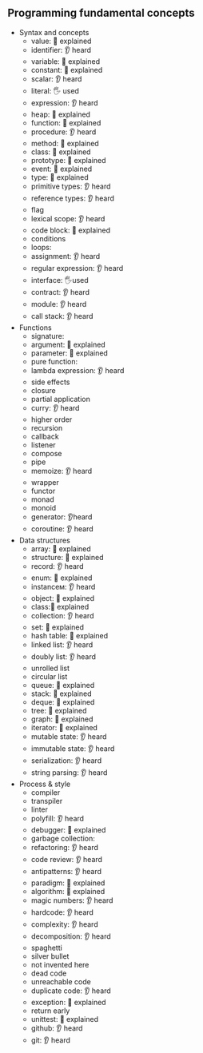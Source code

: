 ## Programming fundamental concepts
- Syntax and concepts
  - value: 🙋 explained
  - identifier: 👂 heard
  - variable: 🙋 explained
  - constant: 🙋 explained
  - scalar: 👂 heard
  - literal: 🖐️ used
  - expression: 👂 heard
  - heap: 🙋 explained
  - function: 🙋 explained
  - procedure: 👂 heard
  - method: 🙋 explained
  - class: 🙋 explained
  - prototype: 🙋 explained
  - event: 🙋 explained
  - type: 🙋 explained
  - primitive types: 👂 heard
  - reference types: 👂 heard
  - flag
  - lexical scope: 👂 heard
  - code block: 🙋 explained
  - conditions
  - loops:
  - assignment: 👂 heard
  - regular expression: 👂 heard
  - interface: 🖐️used
  - contract: 👂 heard
  - module: 👂 heard
  - call stack: 👂 heard
- Functions
  - signature:
  - argument: 🙋 explained
  - parameter: 🙋 explained
  - pure function: 
  - lambda expression: 👂 heard
  - side effects
  - closure
  - partial application 
  - curry: 👂 heard
  - higher order
  - recursion
  - callback
  - listener
  - compose
  - pipe
  - memoize: 👂 heard
  - wrapper
  - functor
  - monad
  - monoid
  - generator: 👂heard
  - coroutine: 👂 heard
- Data structures
  - array: 🙋 explained
  - structure: 🙋 explained
  - record: 👂 heard
  - enum: 🙋 explained
  - instanceм: 👂 heard
  - object: 🙋 explained
  - class:🙋 explained
  - collection: 👂 heard
  - set: 🙋 explained
  - hash table: 🙋 explained
  - linked list: 👂 heard
  - doubly list: 👂 heard
  - unrolled list
  - circular list
  - queue: 🙋 explained
  - stack: 🙋 explained
  - deque: 🙋 explained
  - tree: 🙋 explained
  - graph: 🙋 explained
  - iterator: 🙋 explained
  - mutable state: 👂 heard
  - immutable state: 👂 heard
  - serialization: 👂 heard
  - string parsing: 👂 heard
- Process & style
  - compiler
  - transpiler
  - linter
  - polyfill: 👂 heard
  - debugger: 🙋 explained
  - garbage collection: 
  - refactoring: 👂 heard
  - code review: 👂 heard
  - antipatterns: 👂 heard
  - paradigm: 🙋 explained
  - algorithm: 🙋 explained
  - magic numbers: 👂 heard
  - hardcode: 👂 heard
  - complexity: 👂 heard
  - decomposition: 👂 heard
  - spaghetti
  - silver bullet
  - not invented here
  - dead code
  - unreachable code
  - duplicate code: 👂 heard
  - exception: 🙋 explained
  - return early
  - unittest: 🙋 explained
  - github: 👂 heard
  - git: 👂 heard
